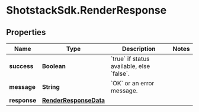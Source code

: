 # ShotstackSdk.RenderResponse

## Properties

Name | Type | Description | Notes
------------ | ------------- | ------------- | -------------
**success** | **Boolean** | &#x60;true&#x60; if status available, else &#x60;false&#x60;. | 
**message** | **String** | &#x60;OK&#x60; or an error message. | 
**response** | [**RenderResponseData**](RenderResponseData.md) |  | 


